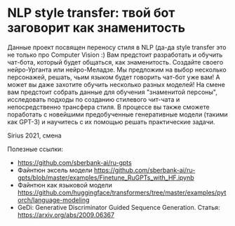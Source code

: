 # NLP style transfer: твой бот заговорит как знаменитость


Данные проект посвящен переносу стиля в NLP (да-да style transfer это не только про Computer Vision :) Вам предстоит разработать и обучить чат-бота, который будет общаться, как знаменитость. Создайте своего нейро-Урганта или нейро-Меладзе. Мы предложим на выбор несколько персонажей, решать, чьим языком будет говорить чат-бот  уже вам! А может вы даже захотите обучить несколько разных моделей! 
На смене вам предстоит собрать данные для обучения "знаменитой персоны", исследовать подходы по созданию стилевого чит-чата и непосредственно трансфера стиля. В процессе вы также сможете поработать с новейшими предобученные генеративные модели (такими как GPT-3) и научитесь с их помощью решать практические задачи.


Sirius 2021, смена

Полезные ссылки:
* https://github.com/sberbank-ai/ru-gpts
* Файнтюн эксель модели https://github.com/sberbank-ai/ru-gpts/blob/master/examples/Finetune_RuGPTs_with_HF.ipynb
* Файнтюн как языковой модели https://github.com/huggingface/transformers/tree/master/examples/pytorch/language-modeling
* GeDi: Generative Discriminator Guided Sequence Generation. Статья: https://arxiv.org/abs/2009.06367
